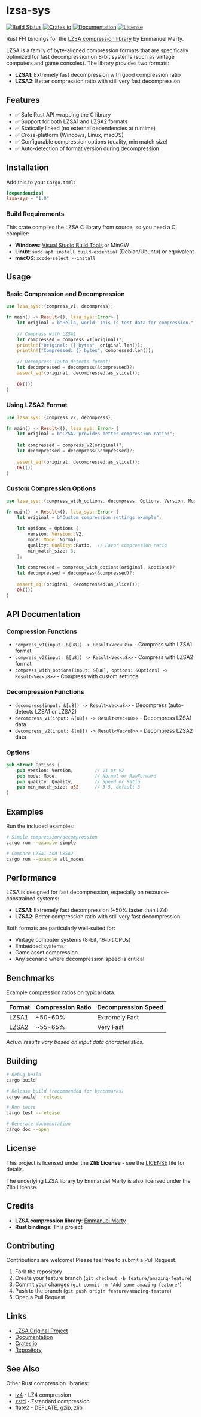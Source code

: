 # lzsa-sys

[![Build Status](https://github.com/tommyo123/lzsa-sys/workflows/Build%20and%20Test/badge.svg)](https://github.com/tommyo123/lzsa-sys/actions)
[![Crates.io](https://img.shields.io/crates/v/lzsa-sys.svg)](https://crates.io/crates/lzsa-sys)
[![Documentation](https://docs.rs/lzsa-sys/badge.svg)](https://docs.rs/lzsa-sys)
[![License](https://img.shields.io/crates/l/lzsa-sys.svg)](https://github.com/tommyo123/lzsa-sys#license)

Rust FFI bindings for the [LZSA compression library](https://github.com/emmanuel-marty/lzsa) by Emmanuel Marty.

LZSA is a family of byte-aligned compression formats that are specifically optimized for fast decompression on 8-bit systems (such as vintage computers and game consoles). The library provides two formats:

- **LZSA1**: Extremely fast decompression with good compression ratio
- **LZSA2**: Better compression ratio with still very fast decompression

## Features

- ✅ Safe Rust API wrapping the C library
- ✅ Support for both LZSA1 and LZSA2 formats
- ✅ Statically linked (no external dependencies at runtime)
- ✅ Cross-platform (Windows, Linux, macOS)
- ✅ Configurable compression options (quality, min match size)
- ✅ Auto-detection of format version during decompression

## Installation

Add this to your `Cargo.toml`:

```toml
[dependencies]
lzsa-sys = "1.0"
```

### Build Requirements

This crate compiles the LZSA C library from source, so you need a C compiler:

- **Windows**: [Visual Studio Build Tools](https://visualstudio.microsoft.com/downloads/#build-tools-for-visual-studio-2022) or MinGW
- **Linux**: `sudo apt install build-essential` (Debian/Ubuntu) or equivalent
- **macOS**: `xcode-select --install`

## Usage

### Basic Compression and Decompression

```rust
use lzsa_sys::{compress_v1, decompress};

fn main() -> Result<(), lzsa_sys::Error> {
    let original = b"Hello, world! This is test data for compression.";
    
    // Compress with LZSA1
    let compressed = compress_v1(original)?;
    println!("Original: {} bytes", original.len());
    println!("Compressed: {} bytes", compressed.len());
    
    // Decompress (auto-detects format)
    let decompressed = decompress(&compressed)?;
    assert_eq!(original, decompressed.as_slice());
    
    Ok(())
}
```

### Using LZSA2 Format

```rust
use lzsa_sys::{compress_v2, decompress};

fn main() -> Result<(), lzsa_sys::Error> {
    let original = b"LZSA2 provides better compression ratio!";
    
    let compressed = compress_v2(original)?;
    let decompressed = decompress(&compressed)?;
    
    assert_eq!(original, decompressed.as_slice());
    Ok(())
}
```

### Custom Compression Options

```rust
use lzsa_sys::{compress_with_options, decompress, Options, Version, Mode, Quality};

fn main() -> Result<(), lzsa_sys::Error> {
    let original = b"Custom compression settings example";
    
    let options = Options {
        version: Version::V2,
        mode: Mode::Normal,
        quality: Quality::Ratio,  // Favor compression ratio
        min_match_size: 3,
    };
    
    let compressed = compress_with_options(original, &options)?;
    let decompressed = decompress(&compressed)?;
    
    assert_eq!(original, decompressed.as_slice());
    Ok(())
}
```

## API Documentation

### Compression Functions

- `compress_v1(input: &[u8]) -> Result<Vec<u8>>` - Compress with LZSA1 format
- `compress_v2(input: &[u8]) -> Result<Vec<u8>>` - Compress with LZSA2 format
- `compress_with_options(input: &[u8], options: &Options) -> Result<Vec<u8>>` - Compress with custom settings

### Decompression Functions

- `decompress(input: &[u8]) -> Result<Vec<u8>>` - Decompress (auto-detects LZSA1 or LZSA2)
- `decompress_v1(input: &[u8]) -> Result<Vec<u8>>` - Decompress LZSA1 data
- `decompress_v2(input: &[u8]) -> Result<Vec<u8>>` - Decompress LZSA2 data

### Options

```rust
pub struct Options {
    pub version: Version,        // V1 or V2
    pub mode: Mode,              // Normal or RawForward
    pub quality: Quality,        // Speed or Ratio
    pub min_match_size: u32,     // 3-5, default 3
}
```

## Examples

Run the included examples:

```bash
# Simple compression/decompression
cargo run --example simple

# Compare LZSA1 and LZSA2
cargo run --example all_modes
```

## Performance

LZSA is designed for fast decompression, especially on resource-constrained systems:

- **LZSA1**: Extremely fast decompression (~50% faster than LZ4)
- **LZSA2**: Better compression ratio with still very fast decompression

Both formats are particularly well-suited for:
- Vintage computer systems (8-bit, 16-bit CPUs)
- Embedded systems
- Game asset compression
- Any scenario where decompression speed is critical

## Benchmarks

Example compression ratios on typical data:

| Format | Compression Ratio | Decompression Speed |
|--------|------------------|---------------------|
| LZSA1  | ~50-60%         | Extremely Fast      |
| LZSA2  | ~55-65%         | Very Fast           |

*Actual results vary based on input data characteristics.*

## Building

```bash
# Debug build
cargo build

# Release build (recommended for benchmarks)
cargo build --release

# Run tests
cargo test --release

# Generate documentation
cargo doc --open
```

## License

This project is licensed under the **Zlib License** - see the [LICENSE](LICENSE) file for details.

The underlying LZSA library by Emmanuel Marty is also licensed under the Zlib License.

## Credits

- **LZSA compression library**: [Emmanuel Marty](https://github.com/emmanuel-marty/lzsa)
- **Rust bindings**: This project

## Contributing

Contributions are welcome! Please feel free to submit a Pull Request.

1. Fork the repository
2. Create your feature branch (`git checkout -b feature/amazing-feature`)
3. Commit your changes (`git commit -m 'Add some amazing feature'`)
4. Push to the branch (`git push origin feature/amazing-feature`)
5. Open a Pull Request

## Links

- [LZSA Original Project](https://github.com/emmanuel-marty/lzsa)
- [Documentation](https://docs.rs/lzsa-sys)
- [Crates.io](https://crates.io/crates/lzsa-sys)
- [Repository](https://github.com/tommyo123/lzsa-sys)

## See Also

Other Rust compression libraries:
- [lz4](https://crates.io/crates/lz4) - LZ4 compression
- [zstd](https://crates.io/crates/zstd) - Zstandard compression
- [flate2](https://crates.io/crates/flate2) - DEFLATE, gzip, zlib